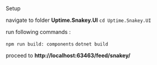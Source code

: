##
Setup

navigate to folder **Uptime.Snakey.UI**
`cd Uptime.Snakey.UI`

run following commands : 

`npm run build: components`
`dotnet build`

proceed to **http://localhost:63463/feed/snakey/**
